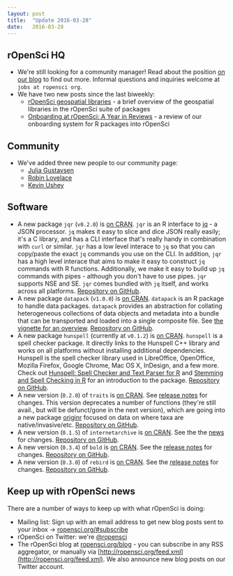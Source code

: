 ```yaml
---
layout: post
title:  "Update 2016-03-28"
date:   2016-03-28
---
```


## rOpenSci HQ

* We're still looking for a community manager! Read about the position [on our blog](https://ropensci.org/blog/2016/03/10/community-manager-position) to find out more. Informal questions and inquiries welcome at `jobs at ropensci org`.
* We have two new posts since the last biweekly:
    * [rOpenSci geospatial libraries](http://ropensci.org/blog/2016/03/17/ropensci-geospatial-stack) - a brief overview of the geospatial libraries in the rOpenSci suite of packages
    * [Onboarding at rOpenSci: A Year in Reviews](http://ropensci.org/blog/2016/03/28/software-review) - a review of our onboarding system for R packages into rOpenSci

## Community

* We've added three new people to our community page:
	* [Julia Gustavsen](http://ropensci.org/community/#julia)
	* [Robin Lovelace](http://ropensci.org/community/#robin)
	* [Kevin Ushey](http://ropensci.org/community/#kevin)

## Software

* A new package `jqr` (`v0.2.0`) is [on CRAN](http://cran.rstudio.com/web/packages/jqr). `jqr` is an R interface to [jq](http://stedolan.github.io/jq) - a JSON processor. `jq` makes it easy to slice and dice JSON really easily; it's a C library, and has a CLI interface that's really handy in combination with `curl` or similar.  `jqr` has a low level interace to `jq` so that you can copy/paste the exact `jq` commands you use on the CLI. In addition, `jqr` has a high level interace that aims to make it easy to construct `jq` commands with R functions. Additionally, we make it easy to build up `jq` commands with pipes - although you don't have to use pipes. `jqr` supports NSE and SE. `jqr` comes bundled with `jq` itself, and works across all platforms. [Repository on GitHub][jqr].
* A new package `datapack` (`v1.0.0`) is [on CRAN](http://cran.rstudio.com/web/packages/datapack). `datapack` is an R package to handle data packages. `datapack` provides an abstraction for collating heterogeneous collections of data objects and metadata into a bundle that can be transported and loaded into a single composite file. See [the vignette for an overview](https://cran.rstudio.com/web/packages/datapack/vignettes/datapack-overview.html). [Repository on GitHub][datapack].
* A new package `hunspell` (currently at `v0.1.2`) is [on CRAN](http://cran.rstudio.com/web/packages/hunspell). `hunspell` is a spell checker package. It directly links to the Hunspell C++ library and works on all platforms without installing additional dependencies. Hunspell is the spell checker library used in LibreOffice, OpenOffice, Mozilla Firefox, Google Chrome, Mac OS X, InDesign, and a few more. Check out [Hunspell: Spell Checker and Text Parser for R](https://www.opencpu.org/posts/hunspell-release/) and [Stemming and Spell Checking in R](https://www.opencpu.org/posts/hunspell-1-2/) for an introduction to the package. [Repository on GitHub][hunspell].
* A new version (`0.2.0`) of `traits` is [on CRAN](http://cran.rstudio.com/web/packages/traits). See [release notes](https://github.com/ropensci/traits/releases/tag/v0.2.0) for changes. This version deprecates a number of functions (they're still avail., but will be defunct/gone in the next version), which are going into a new package [originr](https://github.com/ropenscilabs/originr) focused on data on where taxa are native/invasive/etc. [Repository on GitHub][traits].
* A new version (`0.1.5`) of `internetarchive` is [on CRAN](http://cran.rstudio.com/web/packages/internetarchive). See the the [news](https://github.com/ropensci/internetarchive/blob/master/NEWS.md) for changes. [Repository on GitHub][internetarchive].
* A new version (`0.3.4`) of `bold` is [on CRAN](http://cran.rstudio.com/web/packages/bold). See the [release notes](https://github.com/ropensci/bold/releases/tag/v0.3.4) for changes. [Repository on GitHub][bold].
* A new version (`0.3.0`) of `rebird` is [on CRAN](http://cran.rstudio.com/web/packages/rebird). See the [release notes](https://github.com/ropensci/rebird/releases/tag/v0.3) for changes. [Repository on GitHub][rebird].

## Keep up with rOpenSci news

There are a number of ways to keep up with what rOpenSci is doing:

* Mailing list: Sign up with an email address to get new blog posts sent to your inbox -> [ropensci.org/#subscribe](http://ropensci.org/#subscribe)
* rOpenSci on Twitter: we're [@ropensci](https://twitter.com/ropensci)
* The rOpenSci blog at [ropensci.org/blog](http://ropensci.org/blog) - you can subscribe in any RSS aggregator, or manually via [http://ropensci.org/feed.xml](http://ropensci.org/feed.xml). We also announce new blog posts on our Twitter account.

[jqr]: https://github.com/ropensci/jqr
[datapack]: https://github.com/ropensci/datapack
[traits]: https://github.com/ropensci/traits
[hunspell]: https://github.com/ropensci/hunspell
[internetarchive]: https://github.com/ropensci/internetarchive
[bold]: https://github.com/ropensci/bold
[rebird]: https://github.com/ropensci/rebird
